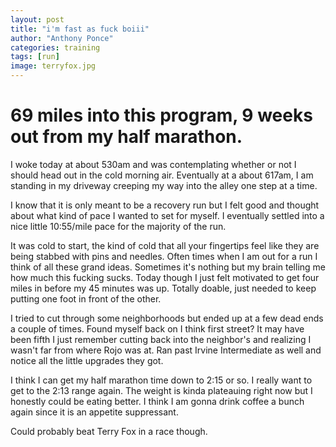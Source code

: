 ```yaml
---
layout: post
title: "i'm fast as fuck boiii"
author: "Anthony Ponce"
categories: training
tags: [run]
image: terryfox.jpg
---
```


# 69 miles into this program, 9 weeks out from my half marathon.

I woke today at about 530am and was contemplating whether or not I should head out in the cold morning air. Eventually at a about 617am, I am standing in my driveway creeping my way into the alley one step at a time. 

I know that it is only meant to be a recovery run but I felt good and thought about what kind of pace I wanted to set for myself. I eventually settled into a nice little 10:55/mile pace for the majority of the run. 

It was cold to start, the kind of cold that all your fingertips feel like they are being stabbed with pins and needles. Often times when I am out for a run I think of all these grand ideas. Sometimes it's nothing but my brain telling me how much this fucking sucks. Today though I just felt motivated to get four miles in before my 45 minutes was up. Totally doable, just needed to keep putting one foot in front of the other. 

I tried to cut through some neighborhoods but ended up at a few dead ends a couple of times. Found myself back on I think first street? It may have been fifth I just remember cutting back into the neighbor's and realizing I wasn't far from where Rojo was at. Ran past Irvine Intermediate as well and notice all the little upgrades they got. 

I think I can get my half marathon time down to 2:15 or so. I really want to get to the 2:13 range again. The weight is kinda plateauing right now but I honestly could be eating better. I think I am gonna drink coffee a bunch again since it is an appetite suppressant.

Could probably beat Terry Fox in a race though. 
